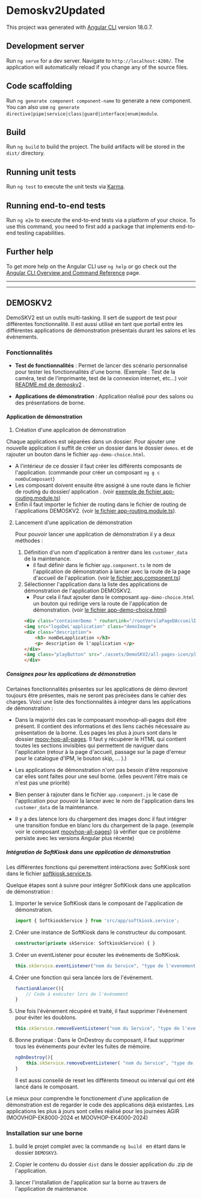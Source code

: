 # Demoskv2Updated

This project was generated with [Angular CLI](https://github.com/angular/angular-cli) version 18.0.7.

## Development server

Run `ng serve` for a dev server. Navigate to `http://localhost:4200/`. The application will automatically reload if you change any of the source files.

## Code scaffolding

Run `ng generate component component-name` to generate a new component. You can also use `ng generate directive|pipe|service|class|guard|interface|enum|module`.

## Build

Run `ng build` to build the project. The build artifacts will be stored in the `dist/` directory.

## Running unit tests

Run `ng test` to execute the unit tests via [Karma](https://karma-runner.github.io).

## Running end-to-end tests

Run `ng e2e` to execute the end-to-end tests via a platform of your choice. To use this command, you need to first add a package that implements end-to-end testing capabilities.

## Further help

To get more help on the Angular CLI use `ng help` or go check out the [Angular CLI Overview and Command Reference](https://angular.dev/tools/cli) page.




---
---

## DEMOSKV2

DemoSKV2 est un outils multi-tasking. Il sert de support de test pour différentes fonctionnalité. Il est aussi utilisé en tant que portail entre les différentes applications de démonstration présentais durant les salons et les événements.

### Fonctionnalités

- **Test de fonctionnalités** : Permet de lancer des scénario personnalisé pour tester les fonctionnalités d'une borne. (Exemple : Test de la caméra, test de l'imprimante, test de la connexion internet, etc...) voir [README.md de demoskv2](/src/app/demoSKV2/README.md) . 

- **Applications de démonstration** : Application réalisé pour des salons ou des présentations de borne.

#### Application de démonstration

1. Création d'une application de démonstration

Chaque applications est séparées dans un dossier. Pour ajouter une nouvelle application il suffit de créer un dossier dans le dossier `demos`.  et de rajouter un bouton dans le fichier `app-demo-choice.html`. 

- A l'intérieur de ce dossier il faut créer les différents composants de l'application. (commande pour créer un composant `ng g c nomDuComposant`)
- Les composant doivent ensuite être assigné à une route dans le fichier de routing du dossier/ application . (voir [exemple de fichier app-routing.module.ts](/src/app/demos/MOOVHOP-EK8000-2024-AGIR/moovhop-routing.module.ts))
- Enfin il faut importer le fichier de routing dans le fichier de routing de l'applications DEMOSKV2. (voir [le fichier app-routing.module.ts](/src/app/app-routing.module.ts)).


2. Lancement d'une application de démonstration

    Pour pouvoir lancer une application de démonstration il y a deux méthodes : 
    1. Définition d'un nom d'application à rentrer dans les ``customer_data `` de la maintenance.
        - il faut définir dans le fichier ``app.component.ts`` le nom de l'application de démonstration à lancer avec la route de la page d'accueil de l'application. (voir [le fichier app.component.ts](/src/app/app.component.ts))
    2. Sélectionner l'application dans la liste des applications de démonstration de l'application DEMOSKV2.
        - Pour cela il faut ajouter dans le composant ``app-demo-choice.html`` un bouton qui redirige vers la route de l'application de démonstration. (voir [le fichier app-demo-choice.html](/src/app/demoSKV2/app-demo-choice/app-demo-choice.component.html))
        ```html
        <div class="containerDemo " routerLink="/rootVerslaPageDAccueilDeL'application">
        <img src="logoDeL'application" class="demoImage">
        <div class="description">
            <h3> nomDeLapplication </h3>
            <p> description de l'application </p>
        </div>
        <img class="playButton" src="./assets/DemoSKV2/all-pages-icon/play-button-arrowhead.png">
        </div>
        ```

##### Consignes pour les applications de démonstration

Certaines fonctionnalités présentes sur les applications de démo devront toujours être présentes, mais ne seront pas précisées dans le cahier des charges. Voici une liste des fonctionnalités à intégrer dans les applications de démonstration :

- Dans la majorité des cas le compoasant moovhop-all-pages doit être présent. Il contient des informations et des liens cachés nécessaire au présentation de la borne. (Les pages les plus à jours sont dans le dossier [moov-hop-all-pages](/src/app/demos/MOOVHOP-EK8000-2024-AGIR/moov-hop-all-pages). Il faut y récupérer le HTML qui contient toutes les sections invisibles qui permettent de naviguer dans l'application (retour à la page d'accueil, passage sur la page d'erreur pour le catalogue d'IPM, le bouton skip, ... ).)

- Les applications de démonstration n'ont pas besoin d'être responsive car elles sont faites pour une seul borne. (elles peuvent l'être mais ce n'est pas une priorité)

- Bien penser à rajouter dans le fichier ``app.component.js`` le case de l'application pour pouvoir la lancer avec le nom de l'application dans les ``customer_data`` de la maintenance.

- Il y a des latence lors du chargement des images donc il faut intégrer une transition fondue en blanc lors du chargement de la page. (exemple voir le composant [moovhop-all-pages](/src/app/demos/MOOVHOP-EK8000-2024-AGIR/moov-hop-all-pages/moov-hop-all-pages.component.ts)) (à vérifier que ce problème persiste avec les versions Angular plus récente)


##### Intégration de SoftKiosk dans une application de démonstration

Les différentes fonctions qui peremettent intéractions avec SoftKiosk sont dans le fichier [softkiosk.service.ts](/src/app/softkiosk.service.ts). 

Quelque étapes sont à suivre pour intégrer SoftKiosk dans une application de démonstration :

1. Importer le service SoftKiosk dans le composant de l'application de démonstration.
    ```typescript	
    import { SoftkioskService } from 'src/app/softkiosk.service';
    ```
2. Créer une instance de SoftKiosk dans le constructeur du composant.
    ```typescript
    constructor(private skService: SoftkioskService) { }
    ```
3. Créer un eventListener pour écouter les événements de SoftKiosk. 
    ```typescript
    this.skService.eventListener("nom du Service", "type de l'evenement", functionAlancer());
    ```
4. Créer une fonction qui sera lancée lors de l'événement.
    ```typescript
    functionAlancer(){
        // Code à exécuter lors de l'événement
    }
    ```
5. Une fois l'évènement récupéré et traité, il faut supprimer l'évènement pour éviter les doublons.
    ```typescript
    this.skService.removeEventListener("nom du Service", "type de l'evenement", functionAlancer());
    ```

6. Bonne pratique : Dans le OnDestroy du composant, il faut supprimer tous les événements pour éviter les fuites de mémoire.
    ```typescript
    ngOnDestroy(){
        this.skService.removeEventListener( "nom du Service", "type de l'evenement", functionAlancer());
    }
    ```
    Il est aussi conseilé de reset les différents timeout ou interval qui ont été lancé dans le composant.


Le mieux pour comprendre le fonctionement d'une application de démonstration est de regarder le code des applications déjà existantes. Les applications les plus à jours sont celles réalisé pour les journées AGIR (MOOVHOP-EK8000-2024 et MOOVHOP-EK4000-2024)


### Installation sur une borne

1. build le projet complet avec la commande `ng build ` en étant dans le dossier `DEMOSKV3`. 

2. Copier le contenu du dossier `dist` dans le dossier application du .zip de l'application.

3. lancer l'installation de l'application sur la borne au travers de l'application de maintenance.


